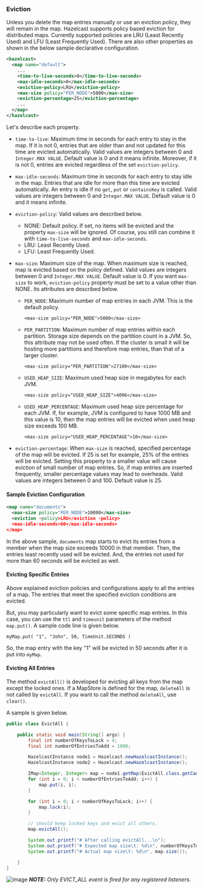 
### Eviction

Unless you delete the map entries manually or use an eviction policy, they will remain in the map. Hazelcast supports policy based eviction for distributed maps. Currently supported policies are LRU (Least Recently Used) and LFU (Least Frequently Used). There are also other properties as shown in the below sample declarative configuration. 

```xml
<hazelcast>
  <map name="default">
    ...
    <time-to-live-seconds>0</time-to-live-seconds>
    <max-idle-seconds>0</max-idle-seconds>
    <eviction-policy>LRU</eviction-policy>
    <max-size policy="PER_NODE">5000</max-size>
    <eviction-percentage>25</eviction-percentage>
    ...
  </map>
</hazelcast>
```

Let's describe each property. 

-	`time-to-live`: Maximum time in seconds for each entry to stay in the map. If it is not 0, entries that are older than and not updated for this time are evicted automatically. Valid values are integers between 0 and `Integer.MAX VALUE`. Default value is 0 and it means infinite. Moreover, if it is not 0, entries are evicted regardless of the set `eviction-policy`.  
-	`max-idle-seconds`: Maximum time in seconds for each entry to stay idle in the map. Entries that are idle for more than this time are evicted automatically. An entry is idle if no `get`, `put` or `containsKey` is called. Valid values are integers between 0 and `Integer.MAX VALUE`. Default value is 0 and it means infinite.
-	`eviction-policy`: Valid values are described below.
	- NONE: Default policy. If set, no items will be evicted and the property `max-size` will be ignored.  Of course, you still can combine it with `time-to-live-seconds` and `max-idle-seconds`.
	- LRU: Least Recently Used.
	- LFU: Least Frequently Used.	

-	`max-size`: Maximum size of the map. When maximum size is reached, map is evicted based on the policy defined. Valid values are integers between 0 and `Integer.MAX VALUE`. Default value is 0. If you want `max-size` to work, `eviction-policy` property must be set to a value other than NONE. Its attributes are described below.
	- `PER_NODE`: Maximum number of map entries in each JVM. This is the default policy.	
	
		`<max-size policy="PER_NODE">5000</max-size>`
		
	- `PER_PARTITION`: Maximum number of map entries within each partition. Storage size depends on the partition count in a JVM. So, this attribute may not be used often. If the cluster is small it will be hosting more partitions and therefore map entries, than that of a larger cluster.
	
		`<max-size policy="PER_PARTITION">27100</max-size>`

	- `USED_HEAP_SIZE`: Maximum used heap size in megabytes for each JVM.
	
		`<max-size policy="USED_HEAP_SIZE">4096</max-size>`

	- `USED_HEAP_PERCENTAGE`: Maximum used heap size percentage for each JVM. If, for example, JVM is configured to have 1000 MB and this value is 10, then the map entries will be evicted when used heap size exceeds 100 MB.
	
		`<max-size policy="USED_HEAP_PERCENTAGE">10</max-size>`

-	`eviction-percentage`: When `max-size` is reached, specified percentage of the map will be evicted. If 25 is set for example, 25% of the entries will be evicted. Setting this property to a smaller value will cause eviction of small number of map entries. So, if map entries are inserted frequently, smaller percentage values may lead to overheads. Valid values are integers between 0 and 100. Default value is 25.


#### Sample Eviction Configuration


```xml
<map name="documents">
  <max-size policy="PER_NODE">10000</max-size>
  <eviction -policy>LRU</eviction -policy> 
  <max-idle-seconds>60</max-idle-seconds>
</map>
```

In the above sample, `documents` map starts to evict its entries from a member when the map size exceeds 10000 in that member. Then, the entries least recently used will be evicted. And, the entries not used for more than 60 seconds will be evicted as well.


#### Evicting Specific Entries


Above explained eviction policies and configurations apply to all the entries of a map. The entries that meet the specified eviction conditions are evicted.


But, you may particularly want to evict some specific map entries.  In this case, you can use the `ttl` and `timeunit` parameters of the method `map.put()`. A sample code line is given below.

`myMap.put( "1", "John", 50, TimeUnit.SECONDS )`

So, the map entry with the key "1" will be evicted in 50 seconds after it is put into `myMap`.


#### Evicting All Entries

The method `evictAll()` is developed for evicting all keys from the map except the locked ones. If a MapStore is defined for the map, `deleteAll` is not called by `evictAll`. If you want to call the method `deleteAll`, use `clear()`. 

A sample is given below.

```java
public class EvictAll {

    public static void main(String[] args) {
        final int numberOfKeysToLock = 4;
        final int numberOfEntriesToAdd = 1000;

        HazelcastInstance node1 = Hazelcast.newHazelcastInstance();
        HazelcastInstance node2 = Hazelcast.newHazelcastInstance();

        IMap<Integer, Integer> map = node1.getMap(EvictAll.class.getCanonicalName());
        for (int i = 0; i < numberOfEntriesToAdd; i++) {
            map.put(i, i);
        }

        for (int i = 0; i < numberOfKeysToLock; i++) {
            map.lock(i);
        }

        // should keep locked keys and evict all others.
        map.evictAll();

        System.out.printf("# After calling evictAll...\n");
        System.out.printf("# Expected map size\t: %d\n", numberOfKeysToLock);
        System.out.printf("# Actual map size\t: %d\n", map.size());

    }
}
```


![image](images/NoteSmall.jpg) ***NOTE:*** *Only EVICT_ALL event is fired for any registered listeners.*
     

  

